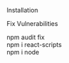 ﻿Installation
<br/>

Fix Vulnerabilities
<br/><be/>

npm audit fix
<br/>
npm i react-scripts
<br/>
npm i node
